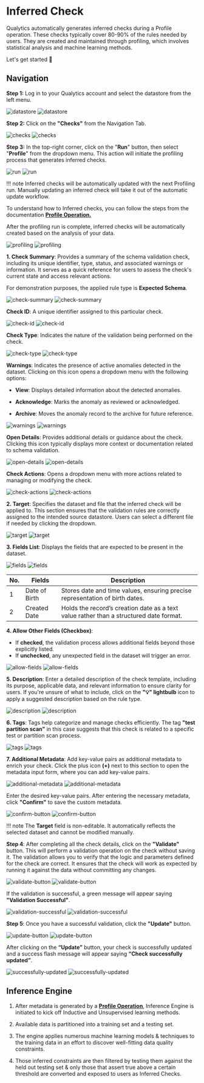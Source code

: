 # Inferred Check

Qualytics automatically generates inferred checks during a Profile operation. These checks typically cover 80-90% of the rules needed by users. They are created and maintained through profiling, which involves statistical analysis and machine learning methods.

Let's get started 🚀

## Navigation

**Step 1:** Log in to your Qualytics account and select the datastore from the left menu.

![datastore](../assets/checks/inferred-checks/datastore-light.png#only-light)
![datastore](../assets/checks/inferred-checks/datastore-dark.png#only-dark)

**Step 2:** Click on the **"Checks"** from the Navigation Tab.

![checks](../assets/checks/inferred-checks/checks-light.png#only-light)
![checks](../assets/checks/inferred-checks/checks-dark.png#only-dark)

**Step 3:** In the top-right corner, click on the "**Run**" button, then select "**Profile**" from the dropdown menu. This action will initiate the profiling process that generates inferred checks.

![run](../assets/checks/inferred-checks/run-light.png#only-light)
![run](../assets/checks/inferred-checks/run-dark.png#only-dark)

!!! note
    Inferred checks will be automatically updated with the next Profiling run. Manually updating an inferred check will take it out of the automatic update workflow.

To understand how to Inferred checks, you can follow the steps from the documentation [**Profile Operation.**](../source-datastore/profile.md)

After the profiling run is complete, inferred checks will be automatically created based on the analysis of your data.

![profiling](../assets/checks/inferred-checks/profiling-light.png#only-light)
![profiling](../assets/checks/inferred-checks/profiling-dark.png#only-dark)

**1. Check Summary**: Provides a summary of the schema validation check, including its unique identifier, type, status, and associated warnings or information. It serves as a quick reference for users to assess the check's current state and access relevant actions.

For demonstration purposes, the applied rule type is **Expected Schema**.

![check-summary](../assets/checks/inferred-checks/check-summary-light.png#only-light)
![check-summary](../assets/checks/inferred-checks/check-summary-dark.png#only-dark)

**Check ID**: A unique identifier assigned to this particular check.

![check-id](../assets/checks/inferred-checks/check-id-light.png#only-light)
![check-id](../assets/checks/inferred-checks/check-id-dark.png#only-dark)

**Check Type**: Indicates the nature of the validation being performed on the check.

![check-type](../assets/checks/inferred-checks/check-type-light.png#only-light)
![check-type](../assets/checks/inferred-checks/check-type-dark.png#only-dark)

**Warnings**: Indicates the presence of active anomalies detected in the dataset. Clicking on this icon opens a dropdown menu with the following options:

* **View**: Displays detailed information about the detected anomalies.

* **Acknowledge**: Marks the anomaly as reviewed or acknowledged.

* **Archive**: Moves the anomaly record to the archive for future reference.

![warnings](../assets/checks/inferred-checks/warnings-light.png#only-light)
![warnings](../assets/checks/inferred-checks/warnings-dark.png#only-dark)

**Open Details**: Provides additional details or guidance about the check. Clicking this icon typically displays more context or documentation related to schema validation.

![open-details](../assets/checks/inferred-checks/open-details-light.png#only-light)
![open-details](../assets/checks/inferred-checks/open-details-dark.png#only-dark)

**Check Actions**: Opens a dropdown menu with more actions related to managing or modifying the check.

![check-actions](../assets/checks/inferred-checks/check-actions-light.png#only-light)
![check-actions](../assets/checks/inferred-checks/check-actions-dark.png#only-dark)

**2. Target**: Specifies the dataset and file that the inferred check will be applied to. This section ensures that the validation rules are correctly assigned to the intended source datastore. Users can select a different file if needed by clicking the dropdown.

![target](../assets/checks/inferred-checks/target-light.png#only-light)
![target](../assets/checks/inferred-checks/target-dark.png#only-dark)

**3. Fields List**: Displays the fields that are expected to be present in the dataset.

![fields](../assets/checks/inferred-checks/fields-light.png#only-light)
![fields](../assets/checks/inferred-checks/fields-dark.png#only-dark)

| **No.** | **Fields**             | **Description**                                                                 |
|---------|---------------------------|------------------------------------------------------------------------------------|
| 1       | Date of Birth          |Stores date and time values, ensuring precise representation of birth dates.     |
| 2       | Created Date           | Holds the record’s creation date as a text value rather than a structured date format.                                           |                                       |

**4. Allow Other Fields (Checkbox)**:

* If **checked**, the validation process allows additional fields beyond those explicitly listed.
* If **unchecked**, any unexpected field in the dataset will trigger an error.

![allow-fields](../assets/checks/inferred-checks/allow-fields-light.png#only-light)
![allow-fields](../assets/checks/inferred-checks/allow-fields-dark.png#only-dark)

**5. Description**: Enter a detailed description of the check template, including its purpose, applicable data, and relevant information to ensure clarity for users. If you're unsure of what to include, click on the **"💡" lightbulb** icon to apply a suggested description based on the rule type.

![description](../assets/checks/inferred-checks/description-light.png#only-light)
![description](../assets/checks/inferred-checks/description-dark.png#only-dark)

**6. Tags**: Tags help categorize and manage checks efficiently. The tag **"test partition scan"** in this case suggests that this check is related to a specific test or partition scan process.

![tags](../assets/checks/inferred-checks/tags-light.png#only-light)
![tags](../assets/checks/inferred-checks/tags-dark.png#only-dark)

**7. Additional Metadata**: Add key-value pairs as additional metadata to enrich your check. Click the plus icon **(+)** next to this section to open the metadata input form, where you can add key-value pairs.

![additional-metadata](../assets/checks/inferred-checks/additional-metadata-light.png#only-light)
![additional-metadata](../assets/checks/inferred-checks/additional-metadata-dark.png#only-dark)

Enter the desired key-value pairs. After entering the necessary metadata, click **"Confirm"** to save the custom metadata.

![confirm-button](../assets/checks/inferred-checks/confirm-button-light.png#only-light)
![confirm-button](../assets/checks/inferred-checks/confirm-button-dark.png#only-dark)

!!! note
    The **Target** field is non-editable. It automatically reflects the selected dataset and cannot be modified manually.

**Step 4**: After completing all the check details, click on the **"Validate"** button. This will perform a validation operation on the check without saving it. The validation allows you to verify that the logic and parameters defined for the check are correct. It ensures that the check will work as expected by running it against the data without committing any changes.

![validate-button](../assets/checks/inferred-checks/validate-button-light.png#only-light)
![validate-button](../assets/checks/inferred-checks/validate-button-dark.png#only-dark)

If the validation is successful, a green message will appear saying **"Validation Successful"**.

![validation-successful](../assets/checks/inferred-checks/validation-successful-light.png#only-light)
![validation-successful](../assets/checks/inferred-checks/validation-successful-dark.png#only-dark)

**Step 5**: Once you have a successful validation, click the **"Update"** button.

![update-button](../assets/checks/inferred-checks/update-button-light.png#only-light)
![update-button](../assets/checks/inferred-checks/update-button-dark.png#only-dark)

After clicking on the **“Update”** button, your check is successfully updated and a success flash message will appear saying **“Check successfully updated”**.

![successfully-updated](../assets/checks/inferred-checks/successfully-updated-light.png#only-light)
![successfully-updated](../assets/checks/inferred-checks/successfully-updated-dark.png#only-dark)

## Inference Engine

1. After metadata is generated by a [**Profile Operation**](../source-datastore/profile.md), Inference Engine is initiated to kick off Inductive and Unsupervised learning methods.  
     
2. Available data is partitioned into a training set and a testing set.  
     
3. The engine applies numerous machine learning models & techniques to the training data in an effort to discover well-fitting data quality constraints.

4. Those inferred constraints are then filtered by testing them against the held out testing set & only those that assert true above a certain threshold are converted and exposed to users as Inferred Checks.